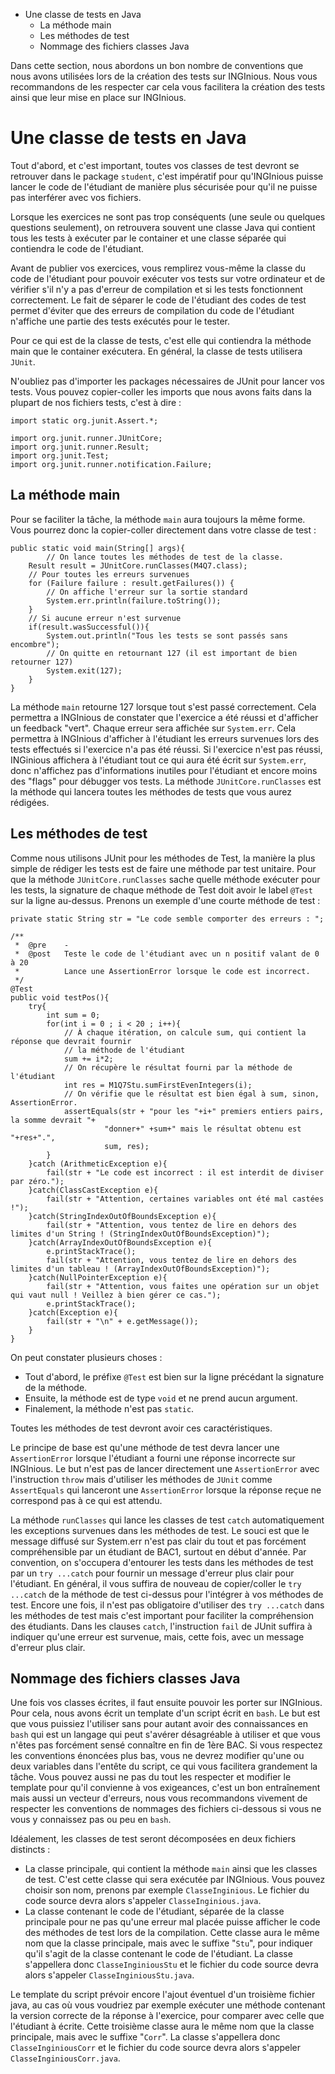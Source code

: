 -   Une classe de tests en Java
    -   La méthode main
    -   Les méthodes de test
    -   Nommage des fichiers classes Java

Dans cette section, nous abordons un bon nombre de conventions que nous avons utilisées lors de la création des tests sur INGInious. Nous vous recommandons de les respecter car cela vous facilitera la création des tests ainsi que leur mise en place sur INGInious.

Une classe de tests en Java
===========================

Tout d'abord, et c'est important, toutes vos classes de test devront se retrouver dans le package `student`, c'est impératif pour qu'INGInious puisse lancer le code de l'étudiant de manière plus sécurisée pour qu'il ne puisse pas interférer avec vos fichiers.

Lorsque les exercices ne sont pas trop conséquents (une seule ou quelques questions seulement), on retrouvera souvent une classe Java qui contient tous les tests à exécuter par le container et une classe séparée qui contiendra le code de l'étudiant.

Avant de publier vos exercices, vous remplirez vous-même la classe du code de l'étudiant pour pouvoir exécuter vos tests sur votre ordinateur et de vérifier s'il n'y a pas d'erreur de compilation et si les tests fonctionnent correctement. Le fait de séparer le code de l'étudiant des codes de test permet d'éviter que des erreurs de compilation du code de l'étudiant n'affiche une partie des tests exécutés pour le tester.

Pour ce qui est de la classe de tests, c'est elle qui contiendra la méthode main que le container exécutera. En général, la classe de tests utilisera `JUnit`.

N'oubliez pas d'importer les packages nécessaires de JUnit pour lancer vos tests. Vous pouvez copier-coller les imports que nous avons faits dans la plupart de nos fichiers tests, c'est à dire :

~~~~ {.sourceCode .java}
import static org.junit.Assert.*;

import org.junit.runner.JUnitCore;
import org.junit.runner.Result;
import org.junit.Test;
import org.junit.runner.notification.Failure;
~~~~

La méthode main
---------------

Pour se faciliter la tâche, la méthode `main` aura toujours la même forme. Vous pourrez donc la copier-coller directement dans votre classe de test :

~~~~ {.sourceCode .java}
public static void main(String[] args){
        // On lance toutes les méthodes de test de la classe.
    Result result = JUnitCore.runClasses(M4Q7.class);
    // Pour toutes les erreurs survenues
    for (Failure failure : result.getFailures()) {
        // On affiche l'erreur sur la sortie standard
        System.err.println(failure.toString());
    }
    // Si aucune erreur n'est survenue
    if(result.wasSuccessful()){
        System.out.println("Tous les tests se sont passés sans encombre");
        // On quitte en retournant 127 (il est important de bien retourner 127) 
        System.exit(127);
    }
}
~~~~

La méthode `main` retourne 127 lorsque tout s'est passé correctement. Cela permettra a INGInious de constater que l'exercice a été réussi et d'afficher un feedback "vert". Chaque erreur sera affichée sur `System.err`. Cela permettra à INGInious d'afficher à l'étudiant les erreurs survenues lors des tests effectués si l'exercice n'a pas été réussi. Si l'exercice n'est pas réussi, INGinious affichera à l'étudiant tout ce qui aura été écrit sur `System.err`, donc n'affichez pas d'informations inutiles pour l'étudiant et encore moins des "flags" pour débugger vos tests. La méthode `JUnitCore.runClasses` est la méthode qui lancera toutes les méthodes de tests que vous aurez rédigées.

Les méthodes de test
--------------------

Comme nous utilisons JUnit pour les méthodes de Test, la manière la plus simple de rédiger les tests est de faire une méthode par test unitaire. Pour que la méthode `JUnitCore.runClasses` sache quelle méthode exécuter pour les tests, la signature de chaque méthode de Test doit avoir le label `@Test` sur la ligne au-dessus. Prenons un exemple d'une courte méthode de test :

~~~~ {.sourceCode .java}
private static String str = "Le code semble comporter des erreurs : ";

/**
 *  @pre    -
 *  @post   Teste le code de l'étudiant avec un n positif valant de 0 à 20
 *          Lance une AssertionError lorsque le code est incorrect.
 */
@Test
public void testPos(){
    try{
        int sum = 0;
        for(int i = 0 ; i < 20 ; i++){
            // À chaque itération, on calcule sum, qui contient la réponse que devrait fournir
            // la méthode de l'étudiant
            sum += i*2;
            // On récupère le résultat fourni par la méthode de l'étudiant
            int res = M1Q7Stu.sumFirstEvenIntegers(i);
            // On vérifie que le résultat est bien égal à sum, sinon, AssertionError.
            assertEquals(str + "pour les "+i+" premiers entiers pairs, la somme devrait "+ 
                     "donner+" +sum+" mais le résultat obtenu est "+res+".",
                     sum, res);
        }
    }catch (ArithmeticException e){
        fail(str + "Le code est incorrect : il est interdit de diviser par zéro.");
    }catch(ClassCastException e){
        fail(str + "Attention, certaines variables ont été mal castées  !");
    }catch(StringIndexOutOfBoundsException e){
        fail(str + "Attention, vous tentez de lire en dehors des limites d'un String ! (StringIndexOutOfBoundsException)");
    }catch(ArrayIndexOutOfBoundsException e){
        e.printStackTrace();
        fail(str + "Attention, vous tentez de lire en dehors des limites d'un tableau ! (ArrayIndexOutOfBoundsException)");
    }catch(NullPointerException e){
        fail(str + "Attention, vous faites une opération sur un objet qui vaut null ! Veillez à bien gérer ce cas.");
        e.printStackTrace();
    }catch(Exception e){
        fail(str + "\n" + e.getMessage());
    }
}
~~~~

On peut constater plusieurs choses :

-   Tout d'abord, le préfixe `@Test` est bien sur la ligne précédant la signature de la méthode.
-   Ensuite, la méthode est de type `void` et ne prend aucun argument.
-   Finalement, la méthode n'est pas `static`.

Toutes les méthodes de test devront avoir ces caractéristiques.

Le principe de base est qu'une méthode de test devra lancer une `AssertionError` lorsque l'étudiant a fourni une réponse incorrecte sur INGInious. Le but n'est pas de lancer directement une `AssertionError` avec l'instruction `throw` mais d'utiliser les méthodes de `JUnit` comme `AssertEquals` qui lanceront une `AssertionError` lorsque la réponse reçue ne correspond pas à ce qui est attendu.

La méthode `runClasses` qui lance les classes de test `catch` automatiquement les exceptions survenues dans les méthodes de test. Le souci est que le message diffusé sur System.err n'est pas clair du tout et pas forcément compréhensible par un étudiant de BAC1, surtout en début d'année. Par convention, on s'occupera d'entourer les tests dans les méthodes de test par un `try ...catch` pour fournir un message d'erreur plus clair pour l'étudiant. En général, il vous suffira de nouveau de copier/coller le `try ...catch` de la méthode de test ci-dessus pour l'intégrer à vos méthodes de test. Encore une fois, il n'est pas obligatoire d'utiliser des `try ...catch` dans les méthodes de test mais c'est important pour faciliter la compréhension des étudiants. Dans les clauses `catch`, l'instruction `fail` de JUnit suffira à indiquer qu'une erreur est survenue, mais, cette fois, avec un message d'erreur plus clair.

Nommage des fichiers classes Java
---------------------------------

Une fois vos classes écrites, il faut ensuite pouvoir les porter sur INGInious. Pour cela, nous avons écrit un template d'un script écrit en `bash`. Le but est que vous puissiez l'utiliser sans pour autant avoir des connaissances en `bash` qui est un langage qui peut s'avérer désagréable à utiliser et que vous n'êtes pas forcément sensé connaître en fin de 1ère BAC. Si vous respectez les conventions énoncées plus bas, vous ne devrez modifier qu'une ou deux variables dans l'entête du script, ce qui vous facilitera grandement la tâche. Vous pouvez aussi ne pas du tout les respecter et modifier le template pour qu'il convienne à vos exigeances, c'est un bon entraînement mais aussi un vecteur d'erreurs, nous vous recommandons vivement de respecter les conventions de nommages des fichiers ci-dessous si vous ne vous y connaissez pas ou peu en `bash`.

Idéalement, les classes de test seront décomposées en deux fichiers distincts :

-   La classe principale, qui contient la méthode `main` ainsi que les classes de test. C'est cette classe qui sera exécutée par INGInious. Vous pouvez choisir son nom, prenons par exemple `ClasseInginious`. Le fichier du code source devra alors s'appeler `ClasseInginious.java`.
-   La classe contenant le code de l'étudiant, séparée de la classe principale pour ne pas qu'une erreur mal placée puisse afficher le code des méthodes de test lors de la compilation. Cette classe aura le même nom que la classe principale, mais avec le suffixe "`Stu`", pour indiquer qu'il s'agit de la classe contenant le code de l'étudiant. La classe s'appellera donc `ClasseInginiousStu` et le fichier du code source devra alors s'appeler `ClasseInginiousStu.java`.

Le template du script prévoir encore l'ajout éventuel d'un troisième fichier java, au cas où vous voudriez par exemple exécuter une méthode contenant la version correcte de la réponse à l'exercice, pour comparer avec celle que l'étudiant à écrite. Cette troisième classe aura le même nom que la classe principale, mais avec le suffixe "`Corr`". La classe s'appellera donc `ClasseInginiousCorr` et le fichier du code source devra alors s'appeler `ClasseInginiousCorr.java`.
